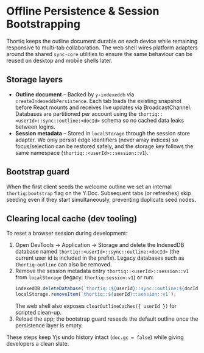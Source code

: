 # Offline Persistence & Session Bootstrapping

Thortiq keeps the outline document durable on each device while remaining responsive to
multi-tab collaboration. The web shell wires platform adapters around the shared `sync-core`
utilities to ensure the same behaviour can be reused on desktop and mobile shells later.

## Storage layers
- **Outline document** – Backed by `y-indexeddb` via `createIndexeddbPersistence`. Each tab loads the
  existing snapshot before React mounts and receives live updates via BroadcastChannel. Databases are
  partitioned per account using the `thortiq::<userId>::sync::outline:<docId>` schema so no cached
  data leaks between logins.
- **Session metadata** – Stored in `localStorage` through the session store adapter. We only persist
  edge identifiers (never array indices) so focus/selection can be restored safely, and the storage
  key follows the same namespace (`thortiq::<userId>::session::v1`).

## Bootstrap guard
When the first client seeds the welcome outline we set an internal `thortiq:bootstrap` flag on the
Y.Doc. Subsequent tabs (or refreshes) skip seeding even if they start simultaneously, preventing
duplicate seed nodes.

## Clearing local cache (dev tooling)
To reset a browser session during development:
1. Open DevTools → Application → Storage and delete the IndexedDB database named
   `thortiq::<userId>::sync::outline:<docId>` (the current user id is included in the prefix). Legacy
   databases such as `thortiq-outline` can also be removed.
2. Remove the session metadata entry `thortiq::<userId>::session::v1` from `localStorage`
   (legacy: `thortiq:session:v1`) or run:
   ```js
   indexedDB.deleteDatabase(`thortiq::${userId}::sync::outline:${docId}`);
   localStorage.removeItem(`thortiq::${userId}::session::v1`);
   ```
   The web shell also exposes `clearOutlineCaches({ userId })` for scripted clean-up.
3. Reload the app; the bootstrap guard reseeds the default outline once the persistence layer is
   empty.

These steps keep Yjs undo history intact (`doc.gc = false`) while giving developers a clean slate.
